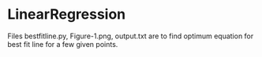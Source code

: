 # LinearRegression
Files bestfitline.py, Figure-1.png, output.txt are to find optimum equation for best fit line for a few given points.
